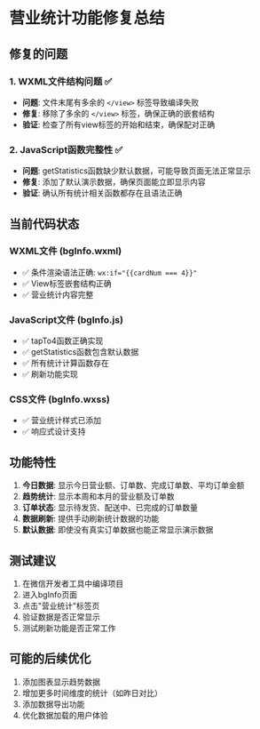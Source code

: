 # 营业统计功能修复总结

## 修复的问题

### 1. WXML文件结构问题 ✅
- **问题**: 文件末尾有多余的 `</view>` 标签导致编译失败
- **修复**: 移除了多余的 `</view>` 标签，确保正确的嵌套结构
- **验证**: 检查了所有view标签的开始和结束，确保配对正确

### 2. JavaScript函数完整性 ✅
- **问题**: getStatistics函数缺少默认数据，可能导致页面无法正常显示
- **修复**: 添加了默认演示数据，确保页面能立即显示内容
- **验证**: 确认所有统计相关函数都存在且语法正确

## 当前代码状态

### WXML文件 (bgInfo.wxml)
- ✅ 条件渲染语法正确: `wx:if="{{cardNum === 4}}"`
- ✅ View标签嵌套结构正确
- ✅ 营业统计内容完整

### JavaScript文件 (bgInfo.js)
- ✅ tapTo4函数正确实现
- ✅ getStatistics函数包含默认数据
- ✅ 所有统计计算函数存在
- ✅ 刷新功能实现

### CSS文件 (bgInfo.wxss)
- ✅ 营业统计样式已添加
- ✅ 响应式设计支持

## 功能特性

1. **今日数据**: 显示今日营业额、订单数、完成订单数、平均订单金额
2. **趋势统计**: 显示本周和本月的营业额及订单数
3. **订单状态**: 显示待发货、配送中、已完成的订单数量
4. **数据刷新**: 提供手动刷新统计数据的功能
5. **默认数据**: 即使没有真实订单数据也能正常显示演示数据

## 测试建议

1. 在微信开发者工具中编译项目
2. 进入bgInfo页面
3. 点击"营业统计"标签页
4. 验证数据是否正常显示
5. 测试刷新功能是否正常工作

## 可能的后续优化

1. 添加图表显示趋势数据
2. 增加更多时间维度的统计（如昨日对比）
3. 添加数据导出功能
4. 优化数据加载的用户体验